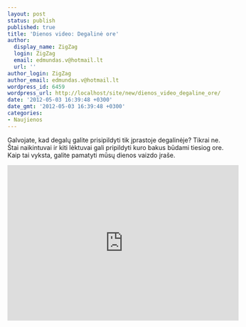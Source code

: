 ```yaml
---
layout: post
status: publish
published: true
title: 'Dienos video: Degalinė ore'
author:
  display_name: ZigZag
  login: ZigZag
  email: edmundas.v@hotmail.lt
  url: ''
author_login: ZigZag
author_email: edmundas.v@hotmail.lt
wordpress_id: 6459
wordpress_url: http://localhost/site/new/dienos_video_degaline_ore/
date: '2012-05-03 16:39:48 +0300'
date_gmt: '2012-05-03 16:39:48 +0300'
categories:
- Naujienos
---
```

<p>
	Galvojate, kad degalų galite prisipildyti tik įprastoje degalinėje? Tikrai ne. &Scaron;tai naikintuvai ir kiti lėktuvai gali pripildyti kuro bakus būdami tiesiog ore. Kaip tai vyksta, galite pamatyti mūsų dienos vaizdo įra&scaron;e.</p>
<p>
	<iframe allowfullscreen="" frameborder="0" height="350" src="http://www.youtube.com/embed/BGv81u_EfA4" width="520"></iframe></p>
